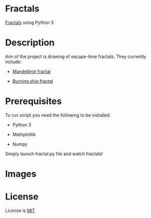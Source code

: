 # Fractals

[Fractals](https://en.wikipedia.org/wiki/Fractal) using Python 3

# Description

Aim of the project is drawing of escape-time fractals. They currently include:

* [Mandelbrot fractal](https://en.wikipedia.org/wiki/Mandelbrot_set)

* [Burning ship fractal](https://en.wikipedia.org/wiki/Burning_Ship_fractal)

# Prerequisites

To run script you need the following to be installed:

* Python 3

* Mathplotlib

* Numpy

Simply launch fractal.py file and watch fractals!

# Images

# License

License is [MIT](../master/LICENSE)


